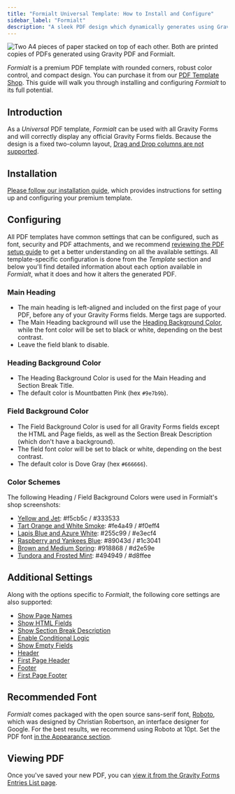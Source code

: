 ```yaml
---
title: "Formialt Universal Template: How to Install and Configure"
sidebar_label: "Formialt"
description: "A sleek PDF design which dynamically generates using Gravity Forms data using Gravity PDF."
---
```


![Two A4 pieces of paper stacked on top of each other. Both are printed copies of PDFs generated using Gravity PDF and Formialt.](https://resources.gravitypdf.com/uploads/2018/10/formialt-cover-image-v2.jpg)

*Formialt* is a premium PDF template with rounded corners, robust color control, and compact design. You can purchase it from our [PDF Template Shop](https://gravitypdf.com/shop/formialt/). This guide will walk you through installing and configuring *Formialt* to its full potential.

## Introduction

As a *Universal* PDF template, *Formialt* can be used with all Gravity Forms and will correctly display any official Gravity Forms fields. Because the design is a fixed two-column layout, [Drag and Drop columns are not supported](../users/columns.md).

## Installation

[Please follow our installation guide](installing-upgrading-premium-templates.md), which provides instructions for setting up and configuring your premium template.

## Configuring

All PDF templates have common settings that can be configured, such as font, security and PDF attachments, and we recommend [reviewing the PDF setup guide](../users/setup-pdf.md) to get a better understanding on all the available settings. All template-specific configuration is done from the *Template* section and below you'll find detailed information about each option available in *Formialt*, what it does and how it alters the generated PDF.

### Main Heading
* The main heading is left-aligned and included on the first page of your PDF, before any of your Gravity Forms fields. Merge tags are supported.
* The Main Heading background will use the [Heading Background Color](#heading-background-color), while the font color will be set to black or white, depending on the best contrast.
* Leave the field blank to disable.

### Heading Background Color
* The Heading Background Color is used for the Main Heading and Section Break Title.
* The default color is Mountbatten Pink (hex `#9e7b9b`).

### Field Background Color
* The Field Background Color is used for all Gravity Forms fields except the HTML and Page fields, as well as the Section Break Description (which don't have a background).
* The field font color will be set to black or white, depending on the best contrast.
* The default color is Dove Gray (hex `#666666`).

### Color Schemes
The following Heading / Field Background Colors were used in Formialt's shop screenshots:
   
* [Yellow and Jet](https://resources.gravitypdf.com/uploads/edd/2018/10/formialt-yellow-jet.png): #f5cb5c / #333533
* [Tart Orange and White Smoke](https://resources.gravitypdf.com/uploads/edd/2018/10/formialt-tart-orange-white-smoke.png): #fe4a49 / #f0eff4
* [Lapis Blue and Azure White](https://resources.gravitypdf.com/uploads/edd/2018/10/formialt-lapis-blue-azure-white.png): #255c99 / #e3ecf4
* [Raspberry and Yankees Blue](https://resources.gravitypdf.com/uploads/edd/2018/10/formialt-raspberry-yankees-blue.png): #89043d / #1c3041
* [Brown and Medium Spring](https://resources.gravitypdf.com/uploads/edd/2018/10/formialt-brown-medium-spring.png): #918868 / #d2e59e
* [Tundora and Frosted Mint](https://resources.gravitypdf.com/uploads/edd/2018/10/formialt-tundora-frosted-mint.png): #494949 / #d8ffee

## Additional Settings

Along with the options specific to *Formialt*, the following core settings are also supported:

-   [Show Page Names](../users/setup-pdf.md#show-page-names)
-   [Show HTML Fields](../users/setup-pdf.md#show-html-fields)
-   [Show Section Break Description](../users/setup-pdf.md#show-section-break-description)
-   [Enable Conditional Logic](../users/setup-pdf.md#enable-conditional-logic)
-   [Show Empty Fields](../users/setup-pdf.md#show-empty-fields)
-   [Header](../users/setup-pdf.md#header)
-   [First Page Header](../users/setup-pdf.md#first-page-header)
-   [Footer](../users/setup-pdf.md#footer)
-   [First Page Footer](../users/setup-pdf.md#first-page-footer)

## Recommended Font

*Formialt* comes packaged with the open source sans-serif font, [Roboto](https://fonts.google.com/specimen/Roboto), which was designed by Christian Robertson, an interface designer for Google. For the best results, we recommend using Roboto at 10pt. Set the PDF font [in the Appearance section](../users/setup-pdf.md#appearance-section).

## Viewing PDF

Once you've saved your new PDF, you can [view it from the Gravity Forms Entries List page](../users/viewing-pdfs.md).